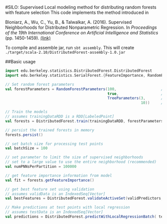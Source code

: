#SILO: Supervised Local modeling method for distributing random forests with feature selection
This code implements the method introduced in

Bloniarz, A., Wu, C., Yu, B., & Talwalkar, A. (2016). Supervised Neighborhoods for Distributed Nonparametric Regression. In *Proceedings of the 19th International Conference on Artificial Intelligence and Statistics* (pp. 1450-1459). [(link)](http://www.jmlr.org/proceedings/papers/v51/bloniarz16.pdf)

To compile and assemble jar, run `sbt assembly`. This will create `./target/scala-2.10/DistributedForest-assembly-1.0.jar`

##Basic usage
```scala
import edu.berkeley.statistics.DistributedForest.DistributedForest
import edu.berkeley.statistics.SerialForest.{FeatureImportance, RandomForestParameters, TreeParameters, RandomForest}

// Set random forest parameters
val forestParameters = RandomForestParameters(100,                    // Number of trees
                                              true,                   // Resample with replacement?
                                              TreeParameters(3,       // mtry
                                                             10))     // max number of training points in leaf node

// Train the models
// assumes trainingDataRDD is a RDD[LabeledPoint]
val forests = DistributedForest.train(trainingDataRDD, forestParameters)

// persist the trained forests in memory
forests.persist()

// set batch size for processing test points
val batchSize = 100

// set parameter to limit the size of supervised neighborhoods
// set to a large value to use the entire neighborhood (recommended)
val numPNNsPerPartition = 100000  

// get feature importance information from model
val fit = forests.getFeatureImportance()

// get best feature set using validation
// assumes validData is an IndexedSeq[Vector]
val bestFeatures = DistributedForest.validateActiveSet(validPredictors, validLabels, forests, nPnnsPerPartition, batchSize, fit)

// Make predictions at test points with local regression
// assumes testData is an IndexedSeq[Vector]
val predictions = DistributedForest.predictWithLocalRegressionBatch( testPredictors, forests, nPnnsPerPartition, batchSize, fit.getTopFeatures(bestFeatures))

```


